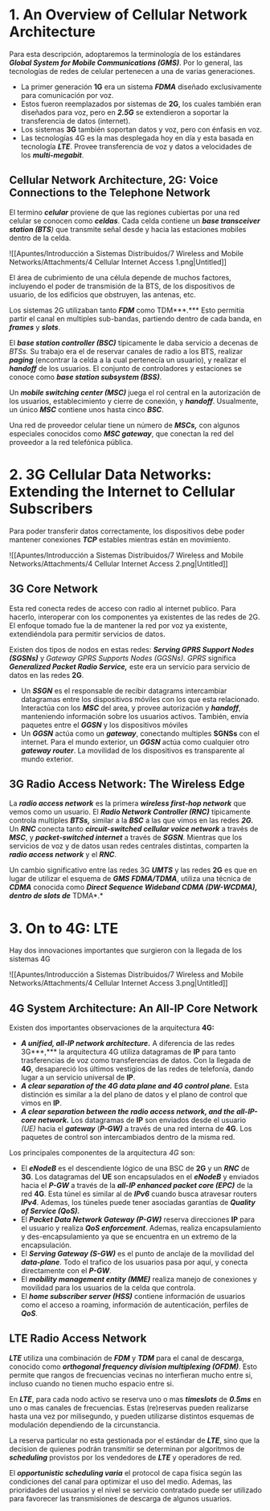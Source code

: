# 1. An Overview of Cellular Network Architecture

Para esta descripción, adoptaremos la terminología de los estándares ***Global System for Mobile Communications (GMS)***. Por lo general, las tecnologías de redes de celular pertenecen a una de varias generaciones.

- La primer generación **1G** era un sistema ***FDMA*** diseñado exclusivamente para comunicación por voz.
- Estos fueron reemplazados por sistemas de **2G**, los cuales también eran diseñados para voz, pero en ***2.5G*** se extendieron a soportar la transferencia de datos (internet).
- Los sistemas **3G** también soportan datos y voz, pero con énfasis en voz.
- Las tecnologías 4G es la mas desplegada hoy en día y esta basada en tecnología ***LTE***. Provee transferencia de voz y datos a velocidades de los ***multi-megabit***.

## Cellular Network Architecture, 2G: Voice Connections to the Telephone Network

El termino ***celular*** proviene de que las regiones cubiertas por una red celular se conocen como ***celdas***. Cada celda contiene un ***base transceiver station (BTS**)* que transmite señal desde y hacia las estaciones mobiles dentro de la celda. 

![[Apuntes/Introducción a Sistemas Distribuidos/7 Wireless and Mobile Networks/Attachments/4 Cellular Internet Access 1.png|Untitled]]

El área de cubrimiento de una célula depende de muchos factores, incluyendo el poder de transmisión de la BTS, de los dispositivos de usuario, de los edificios que obstruyen, las antenas, etc.

Los sistemas 2G utilizaban tanto ***FDM*** como TDM***.*** Esto permitía partir el canal en multiples sub-bandas, partiendo dentro de cada banda, en ***frames*** y ***slots***.

El ***base station controller (BSC)*** típicamente le daba servicio a decenas de *BTSs.* Su trabajo era el de reservar canales de radio a los BTS, realizar ***paging*** (encontrar la celda a la cual pertenecía un usuario), y realizar el ***handoff*** de los usuarios. El conjunto de controladores y estaciones se conoce como ***base station subsystem (BSS)***.

Un ***mobile switching center (MSC)*** juega el rol central en la autorización de los usuarios, establecimiento y cierre de conexión, y ***handoff***. Usualmente, un único ***MSC*** contiene unos hasta cinco ***BSC***.

Una red de proveedor celular tiene un número de ***MSCs,*** con algunos especiales conocidos como ***MSC gateway***, que conectan la red del proveedor a la red telefónica pública.

# 2. 3G Cellular Data Networks: Extending the Internet to Cellular Subscribers

Para poder transferir datos correctamente, los dispositivos debe poder mantener conexiones ***TCP*** estables mientras están en movimiento.

![[Apuntes/Introducción a Sistemas Distribuidos/7 Wireless and Mobile Networks/Attachments/4 Cellular Internet Access 2.png|Untitled]]

## 3G Core Network

Esta red conecta redes de acceso con radio al internet publico. Para hacerlo, interoperar con los componentes ya existentes de las redes de 2G. El enfoque tomado fue la de mantener la red por voz ya existente, extendiéndola para permitir servicios de datos.

Existen dos tipos de nodos en estas redes: ***Serving GPRS Support Nodes (SGSNs)*** y *Gateway GPRS Supports Nodes (GGSNs). GPRS* significa ***Generalized Packet Radio Service,*** este era un servicio para servicio de datos en las redes **2G**.

- Un ***SSGN*** es el responsable de recibir datagrams intercambiar datagramas entre los dispositivos móviles con los que esta relacionado. Interactúa con los ***MSC*** del area, y provee autorización y ***handoff***, manteniendo información sobre los usuarios activos. También, envía paquetes entre el ***GGSN*** y los dispositivos móviles
- Un ***GGSN*** actúa como un ***gateway***, conectando multiples **SGNSs** con el internet. Para el mundo exterior, un ***GGSN*** actúa como cualquier otro ***gateway router***. La movilidad de los dispositivos es transparente al mundo exterior.

## 3G Radio Access Network: The Wireless Edge

La ***radio access network*** es la primera ***wireless first-hop network*** que vemos como un usuario. El ***Radio Network Controller (RNC)*** típicamente controla multiples ***BTSs,*** similar a la ***BSC*** a las que vimos en las redes ***2G.*** Un ***RNC*** conecta tanto ***circuit-switched cellular voice network*** a través de ***MSC***, y ***packet-switched internet*** a través de ***SGSN***. Mientras que los servicios de voz y de datos usan redes centrales distintas, comparten la ***radio access network*** y el ***RNC***.

Un cambio significativo entre las redes 3G ***UMTS*** y las redes **2G** es que en lugar de utilizar el esquema de ***GMS*** ***FDMA/TDMA***, utiliza una técnica de ***CDMA*** conocida como ***Direct Sequence Wideband CDMA (DW-WCDMA), dentro de slots de*** TDMA*.*

# 3. On to 4G: LTE

Hay dos innovaciones importantes que surgieron con la llegada de los sistemas 4G

![[Apuntes/Introducción a Sistemas Distribuidos/7 Wireless and Mobile Networks/Attachments/4 Cellular Internet Access 3.png|Untitled]]

## 4G System Architecture: An All-IP Core Network

Existen dos importantes observaciones de la arquitectura **4G:**

- ***A unified, all-IP network architecture.*** A diferencia de las redes 3G***,*** la arquitectura 4G utiliza datagramas de **IP** para tanto trasferencias de voz como transferencias de datos. Con la llegada de **4G**, desapareció los últimos vestigios de las redes de telefonía, dando lugar a un servicio universal de **IP**.
- ***A clear separation of the 4G data plane and 4G control plane.*** Esta distinción es similar a la del plano de datos y el plano de control que vimos en **IP**.
- ***A clear separation between the radio access network, and the all-IP-core network.*** Los datagramas de **IP** son enviados desde el usuario *(UE)* hacia el ***gateway*** (***P-GW)*** a través de una red interna de **4G**. Los paquetes de control son intercambiados dentro de la misma red.

Los principales componentes de la arquitectura *4G* son:

- El ***eNodeB*** es el descendiente lógico de una BSC de **2G** y un ***RNC*** de **3G**. Los datagramas del **UE** son encapsulados en el ***eNodeB*** y enviados hacia el ***P-GW*** a través de la ***all-IP enhanced packet core (EPC)*** de la red **4G**. Esta túnel es similar al de ***IPv6*** cuando busca atravesar routers ***IPv4***. Ademas, los túneles puede tener asociadas garantías de ***Quality of Service (QoS).***
- El ***Packet Data Network Gateway (P-GW)*** reserva direcciones **IP** para el usuario y realiza ***QoS enforcement***. Ademas, realiza encapsulamiento y des-encapsulamiento ya que se encuentra en un extremo de la encapsulación.
- El ***Serving Gateway (S-GW)*** es el punto de anclaje de la movilidad del ***data-plane***. Todo el trafico de los usuarios pasa por aquí, y conecta directamente con el ***P-GW***.
- El ***mobility management entity (MME)*** realiza manejo de conexiones y movilidad para los usuarios de la celda que controla.
- El ***home subscriber server (HSS)*** contiene información de usuarios como el acceso a roaming, información de autenticación, perfiles de ***QoS***.

## LTE Radio Access Network

***LTE*** utiliza una combinación de ***FDM*** y ***TDM*** para el canal de descarga, conocido como ***orthogonal frequency division multiplexing (OFDM)***. Esto permite que rangos de frecuencias vecinas no interfieran mucho entre si, incluso cuando no tienen mucho espacio entre si.

En ***LTE***, para cada nodo activo se reserva uno o mas ***timeslots*** de ***0.5ms*** en uno o mas canales de frecuencias. Estas (re)reservas pueden realizarse hasta una vez por milisegundo, y pueden utilizarse distintos esquemas de modulación dependiendo de la circunstancia.

La reserva particular no esta gestionada por el estándar de ***LTE***, sino que la decision de quienes podrán transmitir se determinan por algoritmos de ***scheduling*** provistos por los vendedores de ***LTE*** y operadores de red. 

El ***opportunistic scheduling varia*** el protocol de capa física según las condiciones del canal para optimizar el uso del medio. Ademas, las prioridades del usuarios y el nivel se servicio contratado puede ser utilizado para favorecer las transmisiones de descarga de algunos usuarios.